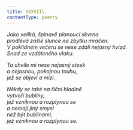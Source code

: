 ```yaml
---
title: XXXVII\.
contentType: poetry
---
```


<section>

_Jako veliká, špinavě planoucí skvrna  
prodlévá zašlé slunce na zbytku mračen.  
V poklidném večeru se nese zdáli nejasný hvizd.  
Snad ze vzdáleného vlaku._

</section>

<section>

_Ta chvíle mi nese nejasný stesk  
a nejasnou, pokojnou touhu,  
jež se objeví a mizí._

</section>

<section>

_Někdy se také na říční hladině  
vytvoří bubliny,  
jež vzniknou a rozplynou se  
a nemají jiný smysl  
než být bublinami,  
jež vzniknou a rozplynou se._

</section>

